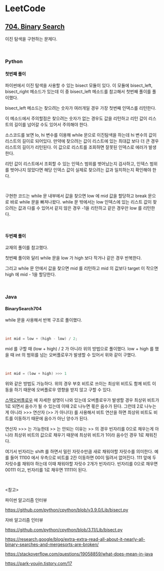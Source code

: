 # LeetCode

## [704. Binary Search](https://leetcode.com/problems/binary-search/)

이진 탐색을 구현하는 문제다.

<br>

### Python

#### 첫번째 풀이

파이썬에서 이진 탐색을 사용할 수 있는 bisect 모듈이 있다. 이 모듈에 bisect_left, bisect_right 메소드가 있는데 이 중 bisect_left 메소드를 참고해서 첫번째 풀이를 풀이했다.

bisect_left 메소드는 찾으려는 숫자가 여러개일 경우 가장 첫번째 인덱스를 리턴한다. 

이 메소드에서 주의할점은 찾으려는 숫자가 없는 경우도 값을 리턴하고 리턴 값이 리스트의 길이를 넘어갈 수도 있어서 주의해야 한다.

소스코드를 보면 lo, hi 변수를 이용해 while 문으로 이진탐색을 하는데 hi 변수의 값이 리스트의 길이로 되어있다. 만약에 찾으려는 값이 리스트에 있는 최대값 보다 더 큰 경우 리스트의 길이가 리턴된다. 이 값으로 리스트를 조회하면 잘못된 인덱스로 에러가 발생한다.

리턴 값이 리스트에서 조회할 수 있는 인덱스 범위를 벗어났는지 검사하고, 인덱스 범위를 벗어나지 않았다면 해당 인덱스 값이 실제로 찾으려는 값과 일치하는지 확인해야 한다.

<br>

구현한 코드는 while 문 내부에서 값을 찾으면 low 에 mid 값을 할당하고 break 문으로 바로 while 문을 빠져나왔다. while 문 밖에서는 low 인덱스에 있는 리스트 값이 찾으려는 값과 다를 수 있어서 같지 않은 경우 -1을 리턴하고 같은 경우만 low 를 리턴한다.

<br>

#### 두번째 풀이

교재의 풀이를 참고했다.

첫번째 풀이와 달리 while 문을 low 가 high 보다 작거나 같은 경우 반복한다. 

그리고 while 문 안에서 값을 찾으면 mid 를 리턴하고 mid 의 값보다 target 이 작으면 high 에 mid - 1을 할당한다.

<br>

### Java

#### BinarySearch704

while 문을 사용해서 반복 구조로 풀이했다.

<br>

```java
int mid = low + (high - low) / 2;
```

mid 를 구할 때 (low + high) / 2 가 아니라 위의 방법으로 풀이했다. low + high 를 했을 때 int 의 범위를 넘는 오버플로우가 발생할 수 있어서 위와 같이 구했다.

<br>

```java
int mid = (low + high) >>> 1
```

위와 같은 방법도 가능하다. 위의 경우 부호 비트로 쓰이는 최상위 비트도 함께 비트 이동을 하기 때문에 오버플로우 영향을 받지 않고 구할 수 있다.

[스택오버플로우](https://stackoverflow.com/questions/19058859/what-does-mean-in-java) 에 자세한 설명이 나와 있는데 오버플로우가 발생할 경우 최상위 비트가 1로 되면서 음수가 될 수 있는데 이때 2로 나누면 몫은 음수가 된다. 그런데 2로 나누는게 아니라 >>> 연산자 (>> 가 아니다) 를 사용해서 비트 연산을 하면 최상위 비트도 비트를 이동하기 때문에 음수가 아닌 양수가 된다.

연산자 >>> 는 가능한데 >> 는 안되는 이유는 >> 의 경우 빈자리를 0으로 채우는게 아니라 최상위 비트의 값으로 채우기 때문에 최상위 비트가 1이라 음수인 경우 1로 채워진다. 

여기서 빈자리는 shift 를 하면서 밀린 자릿수만큼 새로 채워야할 자릿수를 의미한다. 예를 들어 11100 에서 우측으로 비트를 2칸 이동하면 00이 밀려서 없어진다. 111 앞에 두 자릿수를 채워야 하는데 이때 채워야할 자릿수 2개가 빈자리다. 빈자리를 0으로 채우면 00111 이고, 빈자리를 1로 채우면 11111이 된다. 

<br>

<참고>

파이썬 알고리즘 인터뷰

https://github.com/python/cpython/blob/v3.9.0/Lib/bisect.py

자바 알고리즘 인터뷰

https://github.com/python/cpython/blob/3.11/Lib/bisect.py

https://research.google/blog/extra-extra-read-all-about-it-nearly-all-binary-searches-and-mergesorts-are-broken/

https://stackoverflow.com/questions/19058859/what-does-mean-in-java

https://park-youjin.tistory.com/17